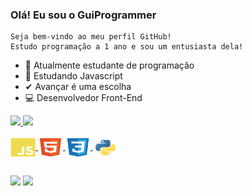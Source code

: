 ### Olá! Eu sou o GuiProgrammer 
    Seja bem-vindo ao meu perfil GitHub! 
    Estudo programação a 1 ano e sou um entusiasta dela!
    
- 🔭 Atualmente estudante de programação
- 🌱 Estudando Javascript
- ✔ Avançar é uma escolha
- 💻 Desenvolvedor Front-End

<div>
  <a href="https://github.com/GuiProgrammer">
  <img height="180em" src="https://github-readme-stats.vercel.app/api?username=GuiProgrammer&show_icons=true&theme=radical&include_all_commits=true&count_private=true"/>
  <img height="180em" src="https://github-readme-stats.vercel.app/api/top-langs/?username=GuiProgrammer&layout=compact&langs_count=7&theme=radical"/>
</div>

<div style="display: inline_block"><br>
  <img align="center" alt="Rafa-Js" height="30" width="40" src="https://raw.githubusercontent.com/devicons/devicon/master/icons/javascript/javascript-plain.svg">
  <img align="center" alt="Rafa-HTML" height="30" width="40" src="https://raw.githubusercontent.com/devicons/devicon/master/icons/html5/html5-original.svg">
  <img align="center" alt="Rafa-CSS" height="30" width="40" src="https://raw.githubusercontent.com/devicons/devicon/master/icons/css3/css3-original.svg">
  <img align="center" alt="Rafa-Python" height="30" width="40" src="https://raw.githubusercontent.com/devicons/devicon/master/icons/python/python-original.svg">
  
</div>

##

<div style="margin-top=10px">
   <a href="https://www.instagram.com/guilherme_sousaa_/" target="_blank"><img src="https://img.shields.io/badge/-Instagram-%23E4405F?style=for-the-badge&logo=instagram&logoColor=white" target="_blank"></a>
 <a href="https://discord.gg/973701701691392070" target="_blank"><img src="https://img.shields.io/badge/Discord-7289DA?style=for-the-badge&logo=discord&logoColor=white" target="_blank"></a> 
</div>
